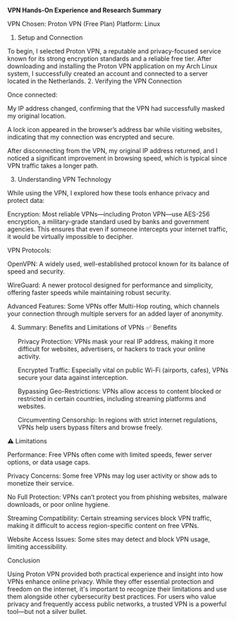**VPN Hands-On Experience and Research Summary**

VPN Chosen: Proton VPN (Free Plan)
Platform: Linux
1. Setup and Connection

To begin, I selected Proton VPN, a reputable and privacy-focused service known for its strong encryption standards and a reliable free tier. After downloading and installing the Proton VPN application on my Arch Linux system, I successfully created an account and connected to a server located in the Netherlands.
2. Verifying the VPN Connection

Once connected:

My IP address changed, confirming that the VPN had successfully masked my original location.

A lock icon appeared in the browser’s address bar while visiting websites, indicating that my connection was encrypted and secure.

 After disconnecting from the VPN, my original IP address returned, and I noticed a significant improvement in browsing speed, which is typical since VPN traffic takes a longer path.

3. Understanding VPN Technology

While using the VPN, I explored how these tools enhance privacy and protect data:

 Encryption: Most reliable VPNs—including Proton VPN—use AES-256 encryption, a military-grade standard used by banks and government agencies. This ensures that even if someone intercepts your internet traffic, it would be virtually impossible to decipher.

VPN Protocols:

OpenVPN: A widely used, well-established protocol known for its balance of speed and security.

 WireGuard: A newer protocol designed for performance and simplicity, offering faster speeds while maintaining robust security.

 Advanced Features: Some VPNs offer Multi-Hop routing, which channels your connection through multiple servers for an added layer of anonymity.

4. Summary: Benefits and Limitations of VPNs
✅ Benefits

    Privacy Protection: VPNs mask your real IP address, making it more difficult for websites, advertisers, or hackers to track your online activity.

    Encrypted Traffic: Especially vital on public Wi-Fi (airports, cafes), VPNs secure your data against interception.

    Bypassing Geo-Restrictions: VPNs allow access to content blocked or restricted in certain countries, including streaming platforms and websites.

    Circumventing Censorship: In regions with strict internet regulations, VPNs help users bypass filters and browse freely.

⚠️ Limitations

   Performance: Free VPNs often come with limited speeds, fewer server options, or data usage caps.

   Privacy Concerns: Some free VPNs may log user activity or show ads to monetize their service.
    
   No Full Protection: VPNs can’t protect you from phishing websites, malware downloads, or poor online hygiene.

   Streaming Compatibility: Certain streaming services block VPN traffic, making it difficult to access region-specific content on free VPNs.

 Website Access Issues: Some sites may detect and block VPN usage, limiting accessibility.

Conclusion

Using Proton VPN provided both practical experience and insight into how VPNs enhance online privacy. While they offer essential protection and freedom on the internet, it's important to recognize their limitations and use them alongside other cybersecurity best practices. For users who value privacy and frequently access public networks, a trusted VPN is a powerful tool—but not a silver bullet.

